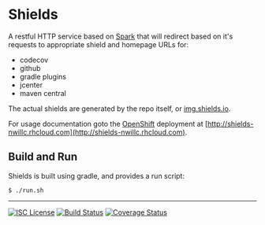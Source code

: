 # Shields
A restful HTTP service based on [Spark](http://sparkjava.com/) that will redirect based on it's requests to appropriate shield and homepage URLs for:

   - codecov
   - github
   - gradle plugins
   - jcenter
   - maven central

The actual shields are generated by the repo itself, or [img.shields.io](https://img.shields.io/badge).

For usage documentation goto the [OpenShift](https://www.openshift.com/) deployment at [http://shields-nwillc.rhcloud.com](http://shields-nwillc.rhcloud.com).

## Build and Run
Shields is built using gradle, and provides a run script:

    $ ./run.sh

-----
[![ISC License](https://img.shields.io/badge/license-ISC-brightgreen.svg?style=flat)](https://tldrlegal.com/license/-isc-license)
[![Build Status](https://travis-ci.org/nwillc/shields.svg?branch=master)](https://travis-ci.org/nwillc/shields)
[![Coverage Status](http://shields-nwillc.rhcloud.com/shield/codecov?path=github/nwillc&package=shields)](http://shields-nwillc.rhcloud.com/homepage/codecov?path=github/nwillc&package=shields)
